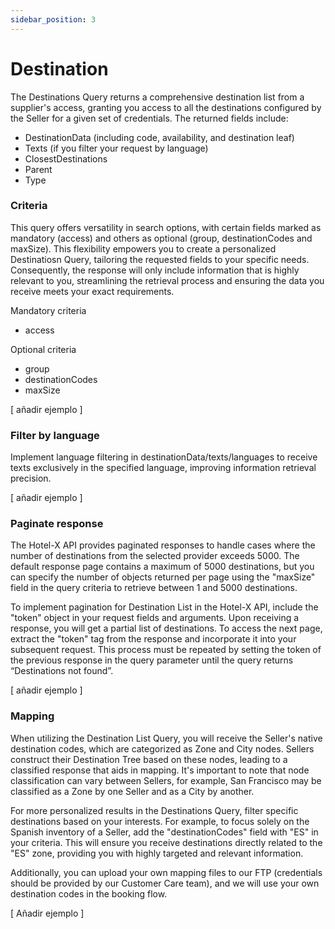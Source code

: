 ```yaml
---
sidebar_position: 3
---
```


# Destination

The Destinations Query returns a comprehensive destination list from a supplier's access, granting you access to all the destinations configured by the Seller for a given set of credentials. The returned fields include:

* DestinationData (including code, availability, and destination leaf)
* Texts (if you filter your request by language)
* ClosestDestinations
* Parent
* Type

### Criteria  

This query offers versatility in search options, with certain fields marked as mandatory (access) and others as optional (group, destinationCodes and maxSize). This flexibility empowers you to create a personalized Destinatiosn Query, tailoring the requested fields to your specific needs. Consequently, the response will only include information that is highly relevant to you, streamlining the retrieval process and ensuring the data you receive meets your exact requirements.

Mandatory criteria
* access

Optional criteria
* group
* destinationCodes
* maxSize

[ añadir ejemplo ]

### Filter by language

Implement language filtering in destinationData/texts/languages to receive texts exclusively in the specified language, improving information retrieval precision. 

[ añadir ejemplo ]

### Paginate response

The Hotel-X API provides paginated responses to handle cases where the number of destinations from the selected provider exceeds 5000. The default response page contains a maximum of 5000 destinations, but you can specify the number of objects returned per page using the "maxSize" field in the query criteria to retrieve between 1 and 5000 destinations.

To implement pagination for Destination List in the Hotel-X API, include the "token" object in your request fields and arguments. Upon receiving a response, you will get a partial list of destinations. To access the next page, extract the "token" tag from the response and incorporate it into your subsequent request. This process must be repeated by setting the token of the previous response in the query parameter until the query returns “Destinations not found”.

[ añadir ejemplo ]

### Mapping

When utilizing the Destination List Query, you will receive the Seller's native destination codes, which are categorized as Zone and City nodes. Sellers construct their Destination Tree based on these nodes, leading to a classified response that aids in mapping. It's important to note that node classification can vary between Sellers, for example, San Francisco may be classified as a Zone by one Seller and as a City by another.

For more personalized results in the Destinations Query, filter specific destinations based on your interests. For example, to focus solely on the Spanish inventory of a Seller, add the "destinationCodes" field with "ES" in your criteria. This will ensure you receive destinations directly related to the "ES" zone, providing you with highly targeted and relevant information.

Additionally, you can upload your own mapping files to our FTP (credentials should be provided by our Customer Care team), and we will use your own destination codes in the booking flow.

[ Añadir ejemplo ]

